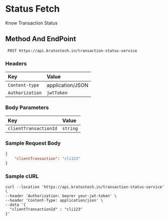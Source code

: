 # Status Fetch

Know Transaction Status

## Method And EndPoint

```http
 POST https://api.kratostech.in/transaction-status-service
```

### Headers

| Key             | Value            |
| :-------------- | :--------------- |
| `Content-type`  | application/JSON |
| `Authorization` | `jwtToken`       |

### Body Parameters

| Key                   | Value    |
| :-------------------- | :------- |
| `clientTransactionId` | `string` |

### Sample Request Body

```json json
{
    "clientTransaction": "cli123"
}
```

### Sample cURL

```curl
curl --location 'https://api.kratostech.in/transaction-status-service' \
--header 'Authorization: bearer your-jwt-token' \
--header 'Content-Type: application/json' \
--data '{
  "clientTransactionId" : "cli123"
}'
```
